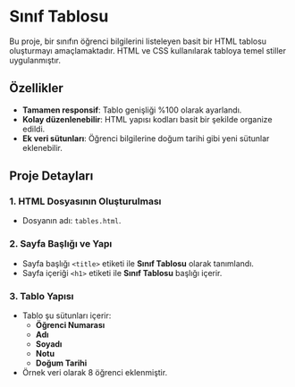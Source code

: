 # Sınıf Tablosu

Bu proje, bir sınıfın öğrenci bilgilerini listeleyen basit bir HTML tablosu oluşturmayı amaçlamaktadır. HTML ve CSS kullanılarak tabloya temel stiller uygulanmıştır.

## Özellikler
- **Tamamen responsif**: Tablo genişliği %100 olarak ayarlandı.
- **Kolay düzenlenebilir**: HTML yapısı kodları basit bir şekilde organize edildi.
- **Ek veri sütunları**: Öğrenci bilgilerine doğum tarihi gibi yeni sütunlar eklenebilir.

## Proje Detayları
### 1. HTML Dosyasının Oluşturulması
- Dosyanın adı: `tables.html`.

### 2. Sayfa Başlığı ve Yapı
- Sayfa başlığı `<title>` etiketi ile **Sınıf Tablosu** olarak tanımlandı.
- Sayfa içeriği `<h1>` etiketi ile **Sınıf Tablosu** başlığı içerir.

### 3. Tablo Yapısı
- Tablo şu sütunları içerir:
  - **Öğrenci Numarası**
  - **Adı**
  - **Soyadı**
  - **Notu**
  - **Doğum Tarihi**
- Örnek veri olarak 8 öğrenci eklenmiştir.
